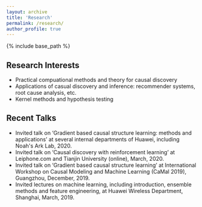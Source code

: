 ```yaml
---
layout: archive
title: 'Research'
permalink: /research/
author_profile: true
---
```


{% include base_path %}

Research Interests
---
* Practical compuational methods and theory for causal discovery
* Applications of casual discovery and inference: recommender systems, root cause analysis, etc.
* Kernel methods and hypothesis testing

Recent Talks
---
* Invited talk on ‘Gradient based causal structure learning: methods and applications’ at several internal departments of Huawei, including Noah's Ark Lab, 2020. 
* Invited talk on ‘Causal discovery with reinforcement learning’ at Leiphone.com and Tianjin University (online), March, 2020.
* Invited talk on ‘Gradient based causal structure learning’ at International Workshop on Causal Modeling and Machine Learning (CaMal 2019), Guangzhou, December, 2019.
* Invited lectures on machine learning, including introduction, ensemble methods and feature engineering, at Huawei Wireless Department, Shanghai, March, 2019.


